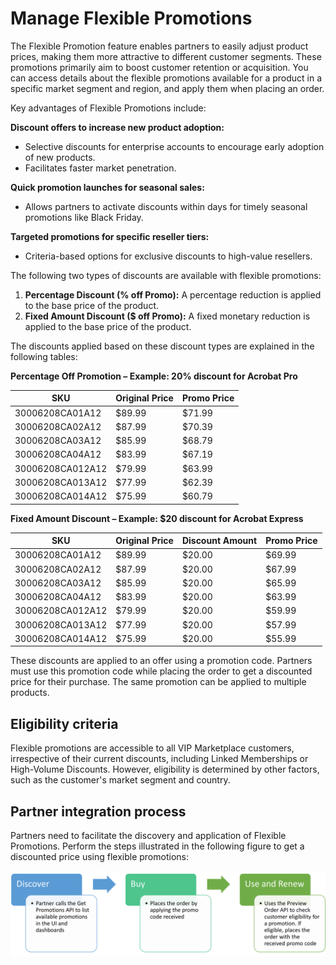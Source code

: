 # Manage Flexible Promotions

The Flexible Promotion feature enables partners to easily adjust product prices, making them more attractive to different customer segments. These promotions primarily aim to boost customer retention or acquisition. You can access details about the flexible promotions available for a product in a specific market segment and region, and apply them when placing an order.

Key advantages of Flexible Promotions include:

**Discount offers to increase new product adoption:**

- Selective discounts for enterprise accounts to encourage early adoption of new products.
- Facilitates faster market penetration.

**Quick promotion launches for seasonal sales:**

- Allows partners to activate discounts within days for timely seasonal promotions like Black Friday.

**Targeted promotions for specific reseller tiers:**

- Criteria-based options for exclusive discounts to high-value resellers.

The following two types of discounts are available with flexible promotions:

1. **Percentage Discount (% off Promo):** A percentage reduction is applied to the base price of the product.
2. **Fixed Amount Discount ($ off Promo):** A fixed monetary reduction is applied to the base price of the product.

The discounts applied based on these discount types are explained in the following tables:

**Percentage Off Promotion – Example: 20% discount for Acrobat Pro**

| SKU              | Original Price | Promo Price |
|------------------|----------------|-------------|
| 30006208CA01A12  | $89.99         | $71.99      |
| 30006208CA02A12  | $87.99         | $70.39      |
| 30006208CA03A12  | $85.99         | $68.79      |
| 30006208CA04A12  | $83.99         | $67.19      |
| 30006208CA012A12 | $79.99         | $63.99      |
| 30006208CA013A12 | $77.99         | $62.39      |
| 30006208CA014A12 | $75.99         | $60.79      |

**Fixed Amount Discount – Example: $20 discount for Acrobat Express**

| SKU              | Original Price | Discount Amount | Promo Price |
|------------------|----------------|-----------------|-------------|
| 30006208CA01A12  | $89.99         | $20.00          | $69.99      |
| 30006208CA02A12  | $87.99         | $20.00          | $67.99      |
| 30006208CA03A12  | $85.99         | $20.00          | $65.99      |
| 30006208CA04A12  | $83.99         | $20.00          | $63.99      |
| 30006208CA012A12 | $79.99         | $20.00          | $59.99      |
| 30006208CA013A12 | $77.99         | $20.00          | $57.99      |
| 30006208CA014A12 | $75.99         | $20.00          | $55.99      |

These discounts are applied to an offer using a promotion code. Partners must use this promotion code while placing the order to get a discounted price for their purchase. The same promotion can be applied to multiple products.

## Eligibility criteria

Flexible promotions are accessible to all VIP Marketplace customers, irrespective of their current discounts, including Linked Memberships or High-Volume Discounts. However, eligibility is determined by other factors, such as the customer's market segment and country.

## Partner integration process  

Partners need to facilitate the discovery and application of Flexible Promotions. Perform the steps illustrated in the following figure to get a discounted price using flexible promotions:

![Partner integration process](../image/flex_3.png)
